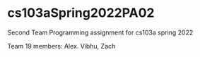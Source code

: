 # cs103aSpring2022PA02
Second Team Programming assignment for cs103a spring 2022


Team 19 members: Alex. Vibhu, Zach

